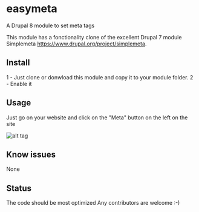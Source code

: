 # easymeta
A Drupal 8 module to set meta tags

This module has a fonctionality clone of the excellent Drupal 7 module Simplemeta https://www.drupal.org/project/simplemeta.

## Install

1 - Just clone or donwload this module and copy it to your module folder.
2 - Enable it

## Usage

Just go on your website and click on the "Meta" button on the left on the site

![alt tag](https://www.openaccess.fr/easymeta.png)

## Know issues

None

## Status

The code should be most optimized
Any contributors are welcome :-)
